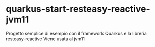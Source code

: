 # quarkus-start-resteasy-reactive-jvm11
Progetto semplice di esempio con il framework Quarkus e la libreria resteasy-reactive
Viene usata al jvm11 
